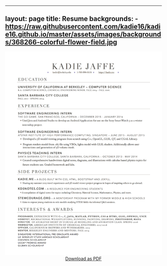 
---
layout: page
title: Resume 
backgrounds: 
    - https://raw.githubusercontent.com/kadie16/kadie16.github.io/master/assets/images/backgrounds/368266-colorful-flower-field.jpg
---

<img src = "https://raw.githubusercontent.com/kadie16/kadie16.github.io/master/assets/images/resume/Kadie_Jaffe_Resume_Latest.png">
<figcaption align="middle"><a href="https://github.com/kadie16/kadie16.github.io/raw/master/assets/images/resume/Kadie_Jaffe_Resume_Latest.pdf"> Download as PDF </a></figcaption>
